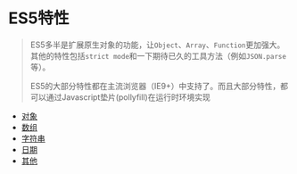# ES5特性

> ES5多半是扩展原生对象的功能，让`Object`、`Array`、`Function`更加强大。其他的特性包括`strict mode`和一下期待已久的工具方法（例如`JSON.parse`等）。
>
> ES5的大部分特性都在主流浏览器（IE9+）中支持了。而且大部分特性，都可以通过Javascript垫片(pollyfill)在运行时环境实现

  * [对象](ECMAScript/ES5/Object.md)
  * [数组](ECMAScript/ES5/Array.md)
  * [字符串](ECMAScript/ES5/String.md)
  * [日期](ECMAScript/ES5/Date.md)
  * [其他](ECMAScript/ES5/其他.md)


